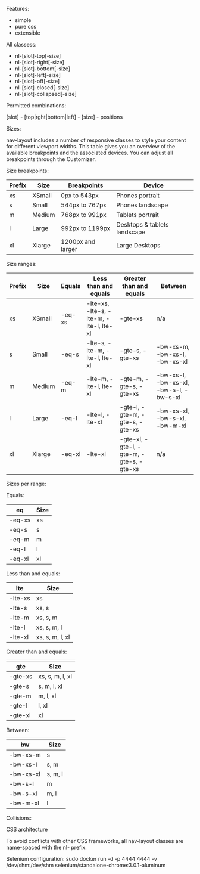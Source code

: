 Features: 

- simple 
- pure css 
- extensible   

All classess: 

- nl-\[slot\]-top\[-size\]
- nl-\[slot\]-right\[-size\]
- nl-\[slot\]-bottom\[-size\]
- nl-\[slot\]-left\[-size\]
- nl-\[slot\]-off\[-size\]
- nl-\[slot\]-closed\[-size\]
- nl-\[slot\]-collapsed\[-size\]

Permitted combinations:

[slot] - [top|rght|bottom|left] - [size] - positions

Sizes:

nav-layout includes a number of responsive classes to style your content for different viewport widths. This table gives you an overview of the available breakpoints and the associated devices. You can adjust all breakpoints through the Customizer.

Size breakpoints:

|Prefix|Size	|Breakpoints	    |Device                        |
|------|--------|-------------------|------------------------------|
| xs   |XSmall	|0px to 543px       |Phones portrait               |
| s    |Small	|544px to 767px	    |Phones landscape              |
| m    |Medium	|768px to 991px	    |Tablets portrait              |
| l    |Large	|992px to 1199px	|Desktops & tablets landscape  |
| xl   |Xlarge	|1200px and larger	|Large Desktops                |

Size ranges:

|Prefix|Size	| Equals | Less than and equals                     | Greater than and equals                   | Between        	                    |
|------|--------|--------|------------------------------------------|-------------------------------------------|---------------------------------------|
| xs   |XSmall	| -eq-xs | -lte-xs, -lte-s, -lte-m, -lte-l, lte-xl  | -gte-xs                                   | n/a                                   |
| s    |Small	| -eq-s  | -lte-s, -lte-m, -lte-l, lte-xl           | -gte-s, -gte-xs                           | -bw-xs-m, -bw-xs-l, -bw-xs-xl         |
| m    |Medium	| -eq-m  | -lte-m, -lte-l, lte-xl                   | -gte-m, -gte-s, -gte-xs                   | -bw-xs-l, -bw-xs-xl, -bw-s-l, -bw-s-xl|
| l    |Large	| -eq-l  | -lte-l, -lte-xl                          | -gte-l, -gte-m, -gte-s, -gte-xs           | -bw-xs-xl, -bw-s-xl, -bw-m-xl         |
| xl   |Xlarge	| -eq-xl | -lte-xl                                  | -gte-xl, -gte-l, -gte-m, -gte-s, -gte-xs  | n/a                                   |

Sizes per range:

Equals:

| eq        | Size |
|-----------|------|
| -eq-xs    | xs   |
| -eq-s     | s    |
| -eq-m     | m    |
| -eq-l     | l    |
| -eq-xl    | xl   |
       

Less than and equals:                 
                 
| lte       | Size             |
|-----------|------------------|
| -lte-xs   | xs               |
| -lte-s    | xs, s            |
| -lte-m    | xs, s, m         |
| -lte-l    | xs, s, m, l      |
| -lte-xl   | xs, s, m, l, xl  |

Greater than and equals:        
                             
| gte       | Size             |
|-----------|------------------|
| -gte-xs   | xs, s, m, l, xl  |
| -gte-s    | s, m, l, xl      |
| -gte-m    | m, l, xl         |
| -gte-l    | l, xl            |
| -gte-xl   | xl               |

Between:        
                             
| bw        | Size             |
|-----------|------------------|
| -bw-xs-m  | s                |
| -bw-xs-l  | s, m             |
| -bw-xs-xl | s, m, l          |
| -bw-s-l   | m                |
| -bw-s-xl  | m, l             |
| -bw-m-xl  | l                |

Collisions:

CSS architecture

To avoid conflicts with other CSS frameworks, all nav-layout classes are name-spaced with the nl- prefix.

Selenium configuration:
sudo docker run -d -p 4444:4444 -v /dev/shm:/dev/shm selenium/standalone-chrome:3.0.1-aluminum